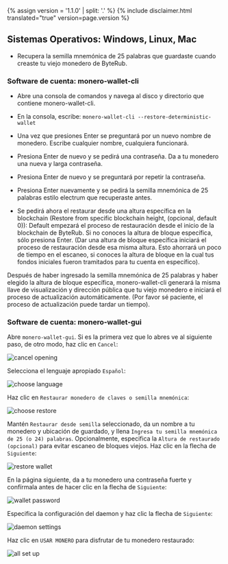 {% assign version = '1.1.0' | split: '.' %}
{% include disclaimer.html translated="true" version=page.version %}
## Sistemas Operativos:  Windows, Linux, Mac

- Recupera la semilla mnemónica de 25 palabras que guardaste cuando creaste tu viejo monedero de ByteRub.

### Software de cuenta: monero-wallet-cli

- Abre una consola de comandos y navega al disco y directorio que contiene monero-wallet-cli.

- En la consola, escribe: `monero-wallet-cli --restore-deterministic-wallet`

- Una vez que presiones Enter se preguntará por un nuevo nombre de monedero. Escribe cualquier nombre, cualquiera funcionará.

- Presiona Enter de nuevo y se pedirá una contraseña. Da a tu monedero una nueva y larga contraseña.

- Presiona Enter de nuevo y se preguntará por repetir la contraseña.

- Presiona Enter nuevamente y se pedirá la semilla mnemónica de 25 palabras estilo electrum que recuperaste antes.

- Se pedirá ahora el restaurar desde una altura específica en la blockchain (Restore from specific blockchain height, (opcional, default 0)): Default empezará el proceso de restauración desde el inicio de la blockchain de ByteRub. Si no conoces la altura de bloque específica, sólo presiona Enter. (Dar una altura de bloque específica iniciará el proceso de restauración desde esa misma altura. Esto ahorrará un poco de tiempo en el escaneo, si conoces la altura de bloque en la cual tus fondos iniciales fueron tramitados para tu cuenta en específico).

Después de haber ingresado la semilla mnemónica de 25 palabras y haber elegido la altura de bloque específica, monero-wallet-cli generará la misma llave de visualización y dirección pública que tu viejo monedero e iniciará el proceso de actualización automáticamente. (Por favor sé paciente, el proceso de actualización puede tardar un tiempo).

### Software de cuenta: monero-wallet-gui

Abre `monero-wallet-gui`. Si es la primera vez que lo abres ve al siguiente paso, de otro modo, haz clic en  `Cancel`:

![cancel opening](png/restore_account/cancel-opening.png)

Selecciona el lenguaje apropiado `Español`:

![choose language](png/restore_account/choose-language.png)

Haz clic en  `Restaurar monedero de claves o semilla mnemónica`:

![choose restore](png/restore_account/choose-restore.png)

Mantén `Restaurar desde semilla` seleccionado, da un nombre a tu monedero y ubicación de guardado, y llena `Ingresa tu semilla mnemónica de 25 (o 24) palabras`. Opcionalmente, especifica la `Altura de restaurado (opcional)` para evitar escaneo de bloques viejos. Haz clic en la flecha de `Siguiente`:

![restore wallet](png/restore_account/restore-wallet.png)

En la página siguiente, da a tu monedero una contraseña fuerte y confírmala antes de hacer clic en la flecha de `Siguiente`:

![wallet password](png/restore_account/wallet-password.png)

Especifica la configuración del daemon y haz clic la flecha de `Siguiente`:

![daemon settings](png/restore_account/daemon-settings.png)

Haz clic en `USAR MONERO` para disfrutar de tu monedero restaurado:

![all set up](png/restore_account/all-set-up.png)
